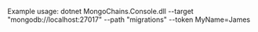 Example usage:
    dotnet MongoChains.Console.dll --target "mongodb://localhost:27017" --path "migrations" --token MyName=James

